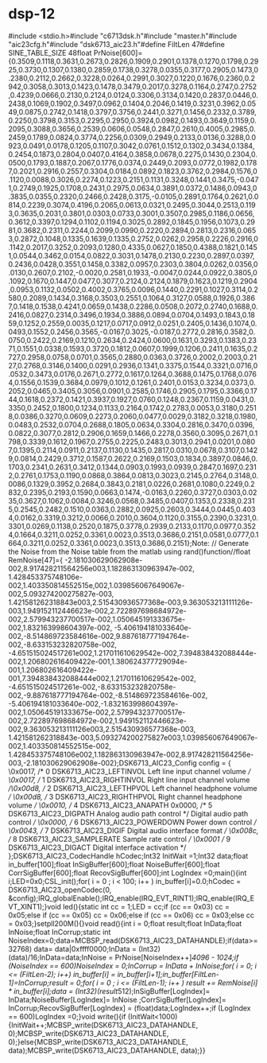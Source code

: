 # dsp-12
#include <stdio.h>#include "c6713dsk.h"#include "master.h"#include "aic23cfg.h"#include "dsk6713_aic23.h"#define FiltLen 47#define SINE_TABLE_SIZE 48float PrNoise[600]={0.3509,0.1118,0.3631,0.2673,0.2826,0.1909,0.2901,0.1378,0.1270,0.1798,0.2925,0.3730,0.1307,0.1380,0.2859,0.1738,0.3278,0.0355,0.3177,0.2905,0.1473,0.2380,0.2112,0.2662,0.3228,0.0264,0.2991,0.3027,0.1220,0.1676,0.2360,0.2942,0.3058,0.3013,0.1423,0.1478,0.3479,0.2017,0.3278,0.1164,0.2747,0.2752,0.4239,0.0666,0.2130,0.2124,0.0124,0.3306,0.3134,0.1420,0.2837,0.0446,0.2438,0.1069,0.1902,0.3497,0.0962,0.1404,0.2046,0.1419,0.3231,0.3962,0.0549,0.0875,0.2742,0.1418,0.3797,0.3756,0.2441,0.3271,0.1456,0.2332,0.3789,0.2250,0.3798,0.3153,0.2295,0.2950,0.3924,0.0982,0.1493,0.3649,0.1159,0.2095,0.3088,0.3656,0.2539,0.0606,0.0548,0.2847,0.2610,0.4005,0.2985,0.2459,0.1789,0.0824,0.3774,0.2256,0.0309,0.2949,0.2133,0.0136,0.3288,0.0923,0.0491,0.0178,0.1205,0.1107,0.3042,0.0761,0.1512,0.1302,0.3434,0.1384,0.2454,0.1873,0.2804,0.0407,0.4164,0.3858,0.0678,0.2275,0.1430,0.2304,0.0500,0.1793,0.1887,0.2067,0.1776,0.0374,0.2449,0.2093,0.0772,0.1982,0.1787,0.2021,0.2916,0.2557,0.3304,0.0184,0.0892,0.1823,0.3762,0.2984,0.1576,0.1120,0.0088,0.3026,0.2274,0.1223,0.2151,0.1131,0.3248,0.1441,0.3475,-0.0471,0.2749,0.1925,0.1708,0.2431,0.2975,0.0634,0.3891,0.0372,0.1486,0.0943,0.3835,0.0355,0.2320,0.2466,0.2428,0.3175,-0.0105,0.2891,0.1764,0.2621,0.0814,0.2239,0.3074,0.4196,0.2065,0.0613,0.0321,0.2495,0.3044,0.2513,0.1193,0.3635,0.2031,0.3801,0.0303,0.0733,0.3001,0.3507,0.2985,0.1186,0.0656,0.3612,0.3397,0.1294,0.1102,0.1194,0.3025,0.2892,0.1845,0.1956,0.1073,0.2981,0.3682,0.2311,0.2244,0.2099,0.0990,0.2220,0.2894,0.2813,0.2316,0.0653,0.2872,0.1048,0.1335,0.1639,0.1335,0.2752,0.0262,0.2958,0.2226,0.2916,0.1142,0.2017,0.3252,0.2093,0.1280,0.4335,0.0627,0.1850,0.4388,0.1821,0.1451,0.0544,0.3462,0.0154,0.0822,0.3031,0.1478,0.2130,0.2230,0.2897,0.0397,0.2436,0.0428,0.3551,0.1458,0.3382,0.0957,0.2303,0.3804,0.0262,0.0356,0.0130,0.2607,0.2102,-0.0020,0.2581,0.1933,-0.0047,0.0244,0.0922,0.3805,0.1092,0.1670,0.1447,0.0477,0.3077,0.2124,0.2124,0.1879,0.1623,0.1219,0.2904,0.0953,0.1132,0.0502,0.4002,0.3765,0.0096,0.1440,0.2291,0.1027,0.3114,0.2580,0.2089,0.1434,0.3168,0.3503,0.2551,0.1064,0.3127,0.0588,0.1926,0.3867,0.1418,0.1538,0.4241,0.0659,0.1438,0.2286,0.0508,0.2072,0.2740,0.1688,0.2416,0.0827,0.2314,0.3496,0.1934,0.3886,0.0894,0.0704,0.1493,0.1843,0.1859,0.1252,0.2559,0.0035,0.1217,0.0717,0.0912,0.0251,0.2405,0.1436,0.1074,0.0493,0.1552,0.2456,0.3565,-0.0167,0.3025,-0.0187,0.2772,0.2816,0.3582,0.0750,0.2422,0.2169,0.1210,0.2634,0.2424,0.0600,0.1631,0.3293,0.1383,0.2371,0.1551,0.0338,0.1593,0.3720,0.1812,0.0607,0.1999,0.1206,0.2411,0.1635,0.2727,0.2958,0.0758,0.0701,0.3565,0.2880,0.0363,0.3726,0.2002,0.2003,0.2127,0.2768,0.3146,0.1400,0.0291,0.2936,0.1341,0.3375,0.1544,0.3321,0.0716,0.0532,0.3473,0.0176,0.2671,0.2772,0.1617,0.1264,0.3688,0.1475,0.1768,0.0764,0.1556,0.1539,0.3684,0.0979,0.1012,0.1261,0.2401,0.0153,0.3234,0.0373,0.2052,0.0465,0.3405,0.3056,0.0901,0.2585,0.1746,0.2905,0.1795,0.3366,0.1744,0.1618,0.2372,0.1421,0.3937,0.1927,0.0760,0.1248,0.2367,0.1159,0.0431,0.3350,0.2452,0.1800,0.1234,0.1133,0.2164,0.1742,0.2783,0.0053,0.3180,0.2518,0.0386,0.3270,0.0609,0.2273,0.2060,0.0477,0.0029,0.3182,0.3218,0.1980,0.0483,0.2532,0.0704,0.2688,0.1805,0.0634,0.3304,0.2816,0.3470,0.0396,0.0822,0.3077,0.2812,0.2906,0.1659,0.1466,0.2278,0.3560,0.3095,0.2671,0.1798,0.3339,0.1612,0.1967,0.2755,0.2225,0.2483,0.3013,0.2941,0.0201,0.0807,0.1395,0.2114,0.0911,0.2137,0.1130,0.1435,0.2817,0.0310,0.0678,0.3107,0.1429,0.0814,0.2429,0.3712,0.1587,0.2622,0.2169,0.1503,0.1834,0.3897,0.0846,0.1703,0.2341,0.2631,0.3412,0.1344,0.0903,0.1993,0.0939,0.2847,0.1697,0.2312,0.2761,0.1753,0.1190,0.0868,0.3864,0.0813,0.3023,0.2145,0.2764,0.3148,0.0086,0.1329,0.3952,0.2684,0.3843,0.2181,0.0226,0.2681,0.1080,0.2249,0.2832,0.2395,0.2193,0.1590,0.0663,0.1474,-0.0163,0.2260,0.3727,0.0303,0.0235,0.3627,0.1062,0.0084,0.3246,0.0568,0.3485,0.0407,0.1353,0.2338,0.2315,0.2545,0.2482,0.1510,0.0363,0.2882,0.0925,0.2603,0.3444,0.0445,0.4034,0.0162,0.3319,0.3212,0.0066,0.2010,0.3604,0.1120,0.3155,0.2390,0.3231,0.3301,0.0269,0.1138,0.2520,0.1875,0.3778,0.2939,0.2133,0.1170,0.0977,0.3524,0.1664,0.3211,0.0252,0.3361,0.0023,0.3513,0.3686,0.2151,0.0581,0.0777,0.1664,0.3211,0.0252,0.3361,0.0023,0.3513,0.3686,0.2151};Note: // Generate the Noise from the Noise table from the matlab using rand()function//float RemNoise[47]={ -2.181030629062908e-002,8.917428211564256e003,1.182863130963947e-002, 1.428453375748106e-002,1.403350814552515e,002,1.039856067649067e-002,5.093274200275827e-003, 1.421581262318843e003,2.515430936577368e-003,9.363053213111126e-003,1.949152112446623e-002,2.722897698684972e-002,2.579943237700517e-002,1.050645191333675e-002,1.832163998604397e-002, -5.406194181033640e-002,-8.514869723584616e-002,9.887618777194764e-002,-8.633153232820758e-002, -4.651515024517261e002,1.217011610629542e-002,7.394838432088444e-002,1.206802616409422e-001,1.380624377729094e-001,1.206802616409422e-001,7.394838432088444e002,1.217011610629542e-002, -4.651515024517261e-002,-8.633153232820758e-002,-9.887618777194764e-002,-8.514869723584616e-002, -5.406194181033640e-002,-1.832163998604397e-002,1.050645191333675e-002,2.579943237700517e-002,2.722897698684972e-002,1.949152112446623e-002,9.363053213111126e003,2.515430936577368e-003, 1.421581262318843e-003,5.093274200275827e003,1.039856067649067e-002,1.403350814552515e-002, 1.428453375748106e002,1.182863130963947e-002,8.917428211564256e-003,-2.181030629062908e-002};DSK6713_AIC23_Config config = { \0x0017, /* 0 DSK6713_AIC23_LEFTINVOL Left line input channel volume */ \0x0017, /* 1 DSK6713_AIC23_RIGHTINVOL Right line input channel volume */\0x00d8, /* 2 DSK6713_AIC23_LEFTHPVOL Left channel headphone volume */ \0x00d8, /* 3 DSK6713_AIC23_RIGHTHPVOL Right channel headphone volume */ \0x0010, /* 4 DSK6713_AIC23_ANAPATH 0x0000, /* 5 DSK6713_AIC23_DIGPATH Analog audio path control */ Digital audio path control */ \\0x0000, /* 6 DSK6713_AIC23_POWERDOWN Power down control */ \0x0043, /* 7 DSK6713_AIC23_DIGIF Digital audio interface format */ \0x008c, /* 8 DSK6713_AIC23_SAMPLERATE Sample rate control */ \0x0001 /* 9 DSK6713_AIC23_DIGACT Digital interface activation */ \};DSK6713_AIC23_CodecHandle hCodec;Int32 InitWait =1;Int32 data;float in_buffer[100];float InSigBuffer[600];float NoiseBuffer[600];float CorrSigBuffer[600];float RecovSigBuffer[600];int LogIndex =0;main(){int i;LED=0x0;CSL_init();for( i = 0 ; i < 100; i++ ) in_buffer[i]=0.0;hCodec = DSK6713_AIC23_openCodec(0, &config);IRQ_globalEnable();IRQ_enable(IRQ_EVT_RINT1);IRQ_enable(IRQ_EVT_XINT1);}void led(){static int cc = 1;LED = cc;if (cc == 0x03) cc = 0x05;else if (cc == 0x05) cc = 0x06;else if (cc == 0x06) cc = 0x03;else cc = 0x03;}setpll200M(){}void read(){int i = 0;float result;float InData;float InNoise;float InCorrup;static int NoiseIndex=0;data=MCBSP_read(DSK6713_AIC23_DATAHANDLE);if(data>=32768) data= data|0xffff0000;InData = (Int32) (data)/16;InData=data;InNoise = PrNoise[NoiseIndex++]*4096 - 1024;if (NoiseIndex == 600)NoiseIndex = 0;InCorrup = InData + InNoise;for( i = 0; i <= (FiltLen-2); i++) in_buffer[i] = in_buffer[i+1];in_buffer[FiltLen-1]=InCorrup;result = 0;for( i = 0 ; i <= (FiltLen-1); i++ ) result += RemNoise[i] * in_buffer[i];data = (Int32)(result*512);InSigBuffer[LogIndex]= InData;NoiseBuffer[LogIndex]= InNoise ;CorrSigBuffer[LogIndex]= InCorrup;RecovSigBuffer[LogIndex] = (float)data;LogIndex++;if (LogIndex == 600)LogIndex =0;}void write(){if (InitWait<1000){InitWait++;MCBSP_write(DSK6713_AIC23_DATAHANDLE, 0);MCBSP_write(DSK6713_AIC23_DATAHANDLE, 0);}else{MCBSP_write(DSK6713_AIC23_DATAHANDLE, data);MCBSP_write(DSK6713_AIC23_DATAHANDLE, data);}}
